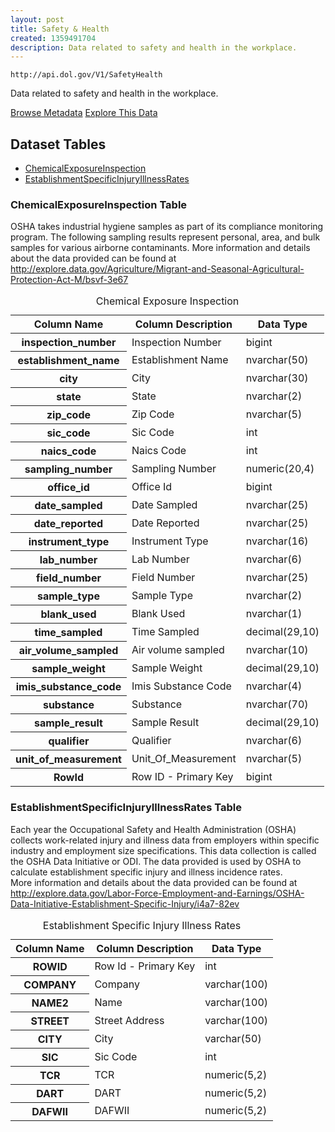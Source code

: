 ```yaml
---
layout: post
title: Safety & Health
created: 1359491704
description: Data related to safety and health in the workplace.
---
```


```
http://api.dol.gov/V1/SafetyHealth
```

<p>Data related to safety and health in the workplace.</p>

<a href ="http://api.dol.gov/V1/SafetyHealth/$metadata" class="button radius button_dataset">Browse Metadata</a>
<a href ="https://devtools.dol.gov/APISampler/Home" class="button radius button_dataset">Explore This Data</a>

## Dataset Tables

- [ChemicalExposureInspection](#ChemicalExposureInspection)
- [EstablishmentSpecificInjuryIllnessRates](#EstablishmentSpecificInjuryIllnessRates)
  
<h3 id="ChemicalExposureInspection">ChemicalExposureInspection Table</h3>
<p>OSHA takes industrial hygiene samples as part of its compliance monitoring program. The following sampling results represent personal, area, and bulk samples for various airborne contaminants. More information and details about the data provided can be found at <a href="http://www.dol.gov/cgi-bin/leave-dol.asp?exiturl=http://explore.data.gov/Labor-Force-Employment-and-Earnings/OSHA-Chemical-Exposure-Health-Data/zyuw-7agv&amp;exitTitle=OSHA Chemical Exposure Health Data&amp;fedpage=yes">http://explore.data.gov/Agriculture/Migrant-and-Seasonal-Agricultural-Protection-Act-M/bsvf-3e67</a></p>
<table summary="Chemical Exposure Inspection -Safety & Health">
	<caption>Chemical Exposure Inspection</caption>
	<thead>
		<tr>
			<th scope="col">Column Name</th>
			<th scope="col">Column Description</th>
			<th scope="col">Data Type</th>
		</tr>
	</thead>
	<tbody>
		<tr>
			<th scope="row">inspection_number</th>
			<td>Inspection Number</td>
			<td>bigint</td>
		</tr>
		<tr>
			<th scope="row">establishment_name</th>
			<td>Establishment Name</td>
			<td>nvarchar(50)</td>
		</tr>
		<tr>
			<th scope="row">city</th>
			<td>City</td>
			<td>nvarchar(30)</td>
		</tr>
		<tr>
			<th scope="row">state</th>
			<td>State</td>
			<td>nvarchar(2)</td>
		</tr>
		<tr>
			<th scope="row">zip_code</th>
			<td>Zip Code</td>
			<td>nvarchar(5)</td>
		</tr>
		<tr>
			<th scope="row">sic_code</th>
			<td>Sic Code</td>
			<td>int</td>
		</tr>
		<tr>
			<th scope="row">naics_code</th>
			<td>Naics Code</td>
			<td>int</td>
		</tr>
		<tr>
			<th scope="row">sampling_number</th>
			<td>Sampling Number</td>
			<td>numeric(20,4)</td>
		</tr>
		<tr>
			<th scope="row">office_id</th>
			<td>Office Id</td>
			<td>bigint</td>
		</tr>
		<tr>
			<th scope="row">date_sampled</th>
			<td>Date Sampled</td>
			<td>nvarchar(25)</td>
		</tr>
		<tr>
			<th scope="row">date_reported</th>
			<td>Date Reported</td>
			<td>nvarchar(25)</td>
		</tr>
		<tr>
			<th scope="row">instrument_type</th>
			<td>Instrument Type</td>
			<td>nvarchar(16)</td>
		</tr>
		<tr>
			<th scope="row">lab_number</th>
			<td>Lab Number</td>
			<td>nvarchar(6)</td>
		</tr>
		<tr>
			<th scope="row">field_number</th>
			<td>Field Number</td>
			<td>nvarchar(25)</td>
		</tr>
		<tr>
			<th scope="row">sample_type</th>
			<td>Sample Type</td>
			<td>nvarchar(2)</td>
		</tr>
		<tr>
			<th scope="row">blank_used</th>
			<td>Blank Used</td>
			<td>nvarchar(1)</td>
		</tr>
		<tr>
			<th scope="row">time_sampled</th>
			<td>Time Sampled</td>
			<td>decimal(29,10)</td>
		</tr>
		<tr>
			<th scope="row">air_volume_sampled</th>
			<td>Air volume sampled</td>
			<td>nvarchar(10)</td>
		</tr>
		<tr>
			<th scope="row">sample_weight</th>
			<td>Sample Weight</td>
			<td>decimal(29,10)</td>
		</tr>
		<tr>
			<th scope="row">imis_substance_code</th>
			<td>Imis Substance Code</td>
			<td>nvarchar(4)</td>
		</tr>
		<tr>
			<th scope="row">substance</th>
			<td>Substance</td>
			<td>nvarchar(70)</td>
		</tr>
		<tr>
			<th scope="row">sample_result</th>
			<td>Sample Result</td>
			<td>decimal(29,10)</td>
		</tr>
		<tr>
			<th scope="row">qualifier</th>
			<td>Qualifier</td>
			<td>nvarchar(6)</td>
		</tr>
		<tr>
			<th scope="row">unit_of_measurement</th>
			<td>Unit_Of_Measurement</td>
			<td>nvarchar(5)</td>
		</tr>
		<tr>
			<th scope="row">RowId</th>
			<td>Row ID - Primary Key</td>
			<td>bigint</td>
		</tr>
	</tbody>
</table>

<h3 id="EstablishmentSpecificInjuryIllnessRates">EstablishmentSpecificInjuryIllnessRates Table</h3>
<p>Each year the Occupational Safety and Health Administration (OSHA) collects work-related injury and illness data from employers within specific industry and employment size specifications. This data collection is called the OSHA Data Initiative or ODI. The data provided is used by OSHA to calculate establishment specific injury and illness incidence rates.<br />
More information and details about the data provided can be found at <a href="http://www.dol.gov/cgi-bin/leave-dol.asp?exiturl=http://explore.data.gov/Labor-Force-Employment-and-Earnings/OSHA-Data-Initiative-Establishment-Specific-Injury/i4a7-82ev&amp;exitTitle=Establishment%20Specific%20Injury%20and%20Illness%20Rates&amp;fedpage=yes">http://explore.data.gov/Labor-Force-Employment-and-Earnings/OSHA-Data-Initiative-Establishment-Specific-Injury/i4a7-82ev</a></p>
<table summary="Establishment Specific Injury Illness Rates -Safety & Health">
	<caption>Establishment Specific Injury Illness Rates</caption>
	<thead>
		<tr>
			<th scope="col">Column Name</th>
			<th scope="col">Column Description</th>
			<th scope="col">Data Type</th>
		</tr>
	</thead>
	<tbody>
		<tr>
			<th scope="row">ROWID</th>
			<td>Row Id - Primary Key</td>
			<td>int</td>
		</tr>
		<tr>
			<th scope="row">COMPANY</th>
			<td>Company</td>
			<td>varchar(100)</td>
		</tr>
		<tr>
			<th scope="row">NAME2</th>
			<td>Name</td>
			<td>varchar(100)</td>
		</tr>
		<tr>
			<th scope="row">STREET</th>
			<td>Street Address</td>
			<td>varchar(100)</td>
		</tr>
		<tr>
			<th scope="row">CITY</th>
			<td>City</td>
			<td>varchar(50)</td>
		</tr>
		<tr>
			<th scope="row">SIC</th>
			<td>Sic Code</td>
			<td>int</td>
		</tr>
		<tr>
			<th scope="row">TCR</th>
			<td>TCR</td>
			<td>numeric(5,2)</td>
		</tr>
		<tr>
			<th scope="row">DART</th>
			<td>DART</td>
			<td>numeric(5,2)</td>
		</tr>
		<tr>
			<th scope="row">DAFWII</th>
			<td>DAFWII</td>
			<td>numeric(5,2)</td>
		</tr>
	</tbody>
</table>
